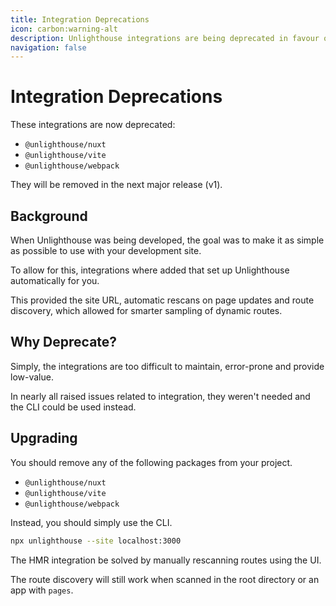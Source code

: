 ```yaml
---
title: Integration Deprecations
icon: carbon:warning-alt
description: Unlighthouse integrations are being deprecated in favour of the CLI.
navigation: false
---
```


# Integration Deprecations

These integrations are now deprecated:
- `@unlighthouse/nuxt`
- `@unlighthouse/vite`
- `@unlighthouse/webpack`

They will be removed in the next major release (v1).

## Background

When Unlighthouse was being developed, the goal was to make it as simple as possible to use with your development site.

To allow for this,
integrations
where added that set up Unlighthouse automatically for you.

This provided the site URL, automatic rescans on page updates and route discovery, which allowed for smarter sampling of dynamic routes.

## Why Deprecate?

Simply, the integrations are too difficult to maintain, error-prone and provide low-value. 

In nearly all raised issues related to integration, they weren't needed and the CLI could be used instead.

## Upgrading

You should remove any of the following packages from your project.

- `@unlighthouse/nuxt`
- `@unlighthouse/vite`
- `@unlighthouse/webpack`

Instead, you should simply use the CLI.

```bash
npx unlighthouse --site localhost:3000
```

The HMR integration be solved by manually rescanning routes using the UI.

The route discovery 
will still work when scanned in the root directory or an app with `pages`.

